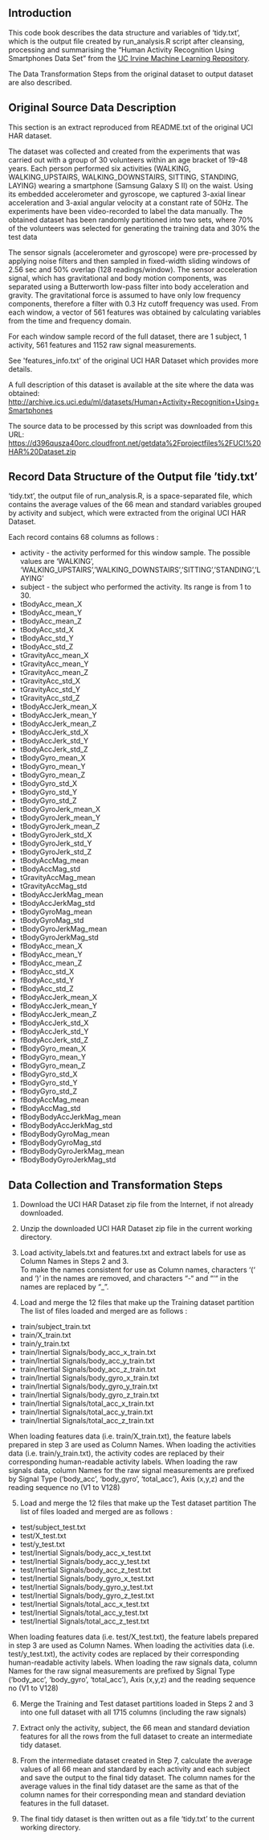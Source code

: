 ## Introduction
This code book describes the data structure and variables of ‘tidy.txt’, which is the output file created by run_analysis.R script after cleansing, processing and summarising the “Human Activity Recognition Using Smartphones Data Set” from the <a href="http://archive.ics.uci.edu/ml/">UC Irvine Machine Learning Repository</a>.

The Data Transformation Steps from the original dataset to output dataset are also described.

## Original Source Data Description 
This section is an extract reproduced from README.txt of the original UCI HAR dataset.

The dataset was collected and created from the experiments that was carried out with a group of 30 volunteers within an age bracket of 19-48 years. Each person performed six activities (WALKING, WALKING_UPSTAIRS, WALKING_DOWNSTAIRS, SITTING, STANDING, LAYING) wearing a smartphone (Samsung Galaxy S II) on the waist. Using its embedded accelerometer and gyroscope, we captured 3-axial linear acceleration and 3-axial angular velocity at a constant rate of 50Hz. The experiments have been video-recorded to label the data manually. The obtained dataset has been randomly partitioned into two sets, where 70% of the volunteers was selected for generating the training data and 30% the test data

The sensor signals (accelerometer and gyroscope) were pre-processed by applying noise filters and then sampled in fixed-width sliding windows of 2.56 sec and 50% overlap (128 readings/window). The sensor acceleration signal, which has gravitational and body motion components, was separated using a Butterworth low-pass filter into body acceleration and gravity. The gravitational force is assumed to have only low frequency components, therefore a filter with 0.3 Hz cutoff frequency was used. From each window, a vector of 561 features was obtained by calculating variables from the time and frequency domain. 

For each window sample record of the full dataset, there are 1 subject, 1 activity, 561 features and 1152 raw signal measurements.

See 'features_info.txt' of the original UCI HAR Dataset which provides more details. 

A full description of this dataset is available at the site where the data was obtained: 
	http://archive.ics.uci.edu/ml/datasets/Human+Activity+Recognition+Using+Smartphones 

The source data to be processed by this script was downloaded from this URL: 
	https://d396qusza40orc.cloudfront.net/getdata%2Fprojectfiles%2FUCI%20HAR%20Dataset.zip 


## Record Data Structure of the Output file ’tidy.txt’
‘tidy.txt’, the output file of run_analysis.R, is a space-separated file, which contains the average values of the 66 mean and standard variables grouped by activity and subject, which were extracted from the original UCI HAR Dataset.

Each record contains 68 columns as follows :
   
* activity 	- the activity performed for this window sample. The possible values are  ‘WALKING’, ‘WALKING_UPSTAIRS’,’WALKING_DOWNSTAIRS’,’SITTING’,’STANDING’,’LAYING’
* subject 	- the subject who performed the activity. Its range is from 1 to 30.
* tBodyAcc_mean_X
* tBodyAcc_mean_Y
* tBodyAcc_mean_Z
* tBodyAcc_std_X
* tBodyAcc_std_Y
* tBodyAcc_std_Z
* tGravityAcc_mean_X
* tGravityAcc_mean_Y
* tGravityAcc_mean_Z
* tGravityAcc_std_X
* tGravityAcc_std_Y
* tGravityAcc_std_Z
* tBodyAccJerk_mean_X
* tBodyAccJerk_mean_Y
* tBodyAccJerk_mean_Z
* tBodyAccJerk_std_X
* tBodyAccJerk_std_Y
* tBodyAccJerk_std_Z
* tBodyGyro_mean_X
* tBodyGyro_mean_Y
* tBodyGyro_mean_Z
* tBodyGyro_std_X
* tBodyGyro_std_Y
* tBodyGyro_std_Z
* tBodyGyroJerk_mean_X
* tBodyGyroJerk_mean_Y
* tBodyGyroJerk_mean_Z
* tBodyGyroJerk_std_X
* tBodyGyroJerk_std_Y
* tBodyGyroJerk_std_Z
* tBodyAccMag_mean
* tBodyAccMag_std
* tGravityAccMag_mean
* tGravityAccMag_std
* tBodyAccJerkMag_mean
* tBodyAccJerkMag_std
* tBodyGyroMag_mean
* tBodyGyroMag_std
* tBodyGyroJerkMag_mean
* tBodyGyroJerkMag_std
* fBodyAcc_mean_X 
* fBodyAcc_mean_Y
* fBodyAcc_mean_Z
* fBodyAcc_std_X
* fBodyAcc_std_Y
* fBodyAcc_std_Z
* fBodyAccJerk_mean_X
* fBodyAccJerk_mean_Y
* fBodyAccJerk_mean_Z
* fBodyAccJerk_std_X
* fBodyAccJerk_std_Y
* fBodyAccJerk_std_Z
* fBodyGyro_mean_X
* fBodyGyro_mean_Y
* fBodyGyro_mean_Z
* fBodyGyro_std_X 
* fBodyGyro_std_Y
* fBodyGyro_std_Z
* fBodyAccMag_mean 
* fBodyAccMag_std
* fBodyBodyAccJerkMag_mean
* fBodyBodyAccJerkMag_std
* fBodyBodyGyroMag_mean
* fBodyBodyGyroMag_std
* fBodyBodyGyroJerkMag_mean
* fBodyBodyGyroJerkMag_std


## Data Collection and Transformation Steps

1. Download the UCI HAR Dataset zip file from the Internet, if not already downloaded.

2. Unzip the downloaded UCI HAR Dataset zip file in the current working directory.

3. Load activity_labels.txt and features.txt and extract labels for use as Column Names in Steps 2 and 3.  
To make the names consistent for use as Column names, characters ‘(‘ and ‘)’ in the names are removed, and characters “-“ and “‘“ in the names are replaced by “_”.

4. Load and merge the 12 files that make up the Training dataset partition
The list of files loaded and merged are as follows :
* train/subject_train.txt
* train/X_train.txt
* train/y_train.txt
* train/Inertial Signals/body_acc_x_train.txt
* train/Inertial Signals/body_acc_y_train.txt
* train/Inertial Signals/body_acc_z_train.txt
* train/Inertial Signals/body_gyro_x_train.txt
* train/Inertial Signals/body_gyro_y_train.txt
* train/Inertial Signals/body_gyro_z_train.txt
* train/Inertial Signals/total_acc_x_train.txt
* train/Inertial Signals/total_acc_y_train.txt
* train/Inertial Signals/total_acc_z_train.txt

When loading features data (i.e. train/X_train.txt), the feature labels prepared in step 3 are used as Column Names.
When loading the activities data (i.e. train/y_train.txt), the activity codes are replaced by their corresponding human-readable activity labels. 
When loading the raw signals data, column Names for the raw signal measurements are prefixed by Signal Type (‘body_acc’, ‘body_gyro’, ‘total_acc’), Axis (x,y,z) and the reading sequence no (V1 to V128)

5. Load and merge the 12 files that make up the Test dataset partition
The list of files loaded and merged are as follows :
* test/subject_test.txt
* test/X_test.txt
* test/y_test.txt
* test/Inertial Signals/body_acc_x_test.txt
* test/Inertial Signals/body_acc_y_test.txt
* test/Inertial Signals/body_acc_z_test.txt
* test/Inertial Signals/body_gyro_x_test.txt
* test/Inertial Signals/body_gyro_y_test.txt
* test/Inertial Signals/body_gyro_z_test.txt
* test/Inertial Signals/total_acc_x_test.txt
* test/Inertial Signals/total_acc_y_test.txt
* test/Inertial Signals/total_acc_z_test.txt

When loading features data (i.e. test/X_test.txt), the feature labels prepared in step 3 are used as Column Names.
When loading the activities data (i.e. test/y_test.txt), the activity codes are replaced by their corresponding human-readable activity labels. 
When loading the raw signals data, column Names for the raw signal measurements are prefixed by Signal Type (‘body_acc’, ‘body_gyro’, ‘total_acc’), Axis (x,y,z) and the reading sequence no (V1 to V128)


6. Merge the Training and Test dataset partitions loaded in Steps 2 and 3 into one full dataset with all 1715 columns (including the raw signals)

7. Extract only the activity, subject, the 66 mean and standard deviation features for all the rows from the full dataset to create an intermediate tidy dataset.


8. From the intermediate dataset created in Step 7, calculate the average values of all 66 mean and standard by each activity and each subject and save the output to the final tidy dataset.
The column names for the average values in the final tidy dataset are the same as that of the column names for their corresponding mean and standard deviation features in the full dataset.

9. The final tidy dataset is then written out as a file ‘tidy.txt’ to the current working directory. 

